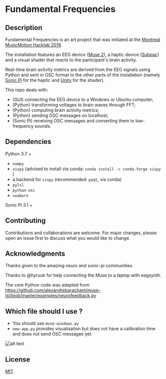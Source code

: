 # Fundamental Frequencies


## Description

Fundamental Frequencies is an art project that was initiated at the [Montreal MusicMotion Hacklab 2019](https://musicmotion.org/hacklab-en).

The installation features an EEG device ([Muse 2](https://choosemuse.com/muse-2/)), a haptic device ([Subpac](https://subpac.com/)) and a visual shader that reacts to the participant's brain activity.

Real-time brain activity metrics are derived from the EEG signals using Python and sent in OSC format to the other parts of the installation (namely [Sonic Pi](https://sonic-pi.net/) for the haptic and [Unity](https://unity.com/) for the shader).

This repo deals with:
- (GUI) connecting the EEG device to a Windows or Ubuntu computer;
- (Python) transforming voltages to brain waves through FFT;
- (Python) computing brain activity metrics;
- (Python) sending OSC messages on localhost;
- (Sonic Pi) receiving OSC messages and converting them to low-frequency sounds.

## Dependencies

Python 3.7 +
- `numpy`
- `vispy` (advised to install via conda: `conda install -c conda-forge vispy
`)
- a backend for `vispy` (recommended: `pyqt`, via conda)
- `pylsl`
- `python-osc`
- `seaborn`

Sonic Pi 3.1 +

## Contributing
Contributions and collaborations are welcome. For major changes, please open an issue first to discuss what you would like to change.

## Acknowledgments
Thanks given to the amazing neuro and sonic-pi communities.

Thanks to @hyruuk for help connecting the Muse to a laptop with eegsynth.

The core Python code was adapted from https://github.com/alexandrebarachant/muse-lsl/blob/master/examples/neurofeedback.py

## Which file should I use ? 

 - You should use `muse-windows.py`
 - `new-app.py` provides visualisation but does not have a calibration time and does not send OSC messages yet.

![alt text](new-vis.png "Visualisation of `new-app.py`")


## License
[MIT](https://choosealicense.com/licenses/mit/)